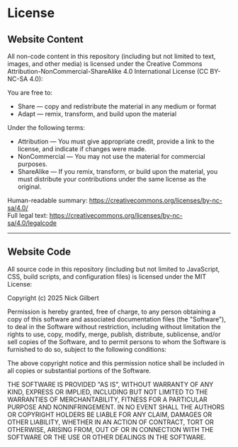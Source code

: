 # License

## Website Content

All non-code content in this repository (including but not limited to text, images, and other media) is licensed under the Creative Commons Attribution-NonCommercial-ShareAlike 4.0 International License (CC BY-NC-SA 4.0):

You are free to:
- Share — copy and redistribute the material in any medium or format
- Adapt — remix, transform, and build upon the material

Under the following terms:
- Attribution — You must give appropriate credit, provide a link to the license, and indicate if changes were made.
- NonCommercial — You may not use the material for commercial purposes.
- ShareAlike — If you remix, transform, or build upon the material, you must distribute your contributions under the same license as the original.

Human-readable summary: https://creativecommons.org/licenses/by-nc-sa/4.0/  
Full legal text: https://creativecommons.org/licenses/by-nc-sa/4.0/legalcode

---

## Website Code

All source code in this repository (including but not limited to JavaScript, CSS, build scripts, and configuration files) is licensed under the MIT License:

Copyright (c) 2025 Nick Gilbert

Permission is hereby granted, free of charge, to any person obtaining a copy
of this software and associated documentation files (the "Software"), to deal
in the Software without restriction, including without limitation the rights
to use, copy, modify, merge, publish, distribute, sublicense, and/or sell
copies of the Software, and to permit persons to whom the Software is
furnished to do so, subject to the following conditions:

The above copyright notice and this permission notice shall be included in all
copies or substantial portions of the Software.

THE SOFTWARE IS PROVIDED "AS IS", WITHOUT WARRANTY OF ANY KIND, EXPRESS OR
IMPLIED, INCLUDING BUT NOT LIMITED TO THE WARRANTIES OF MERCHANTABILITY,
FITNESS FOR A PARTICULAR PURPOSE AND NONINFRINGEMENT. IN NO EVENT SHALL THE
AUTHORS OR COPYRIGHT HOLDERS BE LIABLE FOR ANY CLAIM, DAMAGES OR OTHER
LIABILITY, WHETHER IN AN ACTION OF CONTRACT, TORT OR OTHERWISE, ARISING FROM,
OUT OF OR IN CONNECTION WITH THE SOFTWARE OR THE USE OR OTHER DEALINGS IN THE
SOFTWARE.